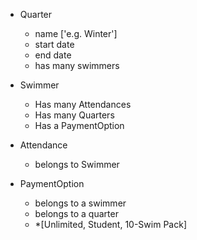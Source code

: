 - Quarter
  - name ['e.g. Winter']
  - start date
  - end date
  - has many swimmers

- Swimmer
  - Has many Attendances
  - Has many Quarters
  - Has a PaymentOption

- Attendance
  - belongs to Swimmer

- PaymentOption
  - belongs to a swimmer
  - belongs to a quarter
  - *[Unlimited, Student, 10-Swim Pack]
